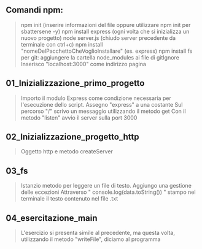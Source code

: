 ## Comandi npm:

> npm init (inserire informazioni del file oppure utilizzare npm init per sbattersene -y)
> npm install express (ogni volta che si inizializza un nuovo progetto)
> node server.js (chiudo server precedente da terminale con ctrl+c)
> npm install "nomeDelPacchettoCheVoglioInstallare" (es. express)
> npm install fs
> per git: aggiungere la cartella node_modules ai file di gitIgnore
> Inserisco "localhost:3000" come indirizzo pagina
## 01_Inizializzazione_primo_progetto

> Importo il modulo Express come condizione necessaria per l'esecuzione dello script.
> Assegno "express" a una costante
> Sul percorso "/" scrivo un messaggio utilizzando il metodo get
> Con il metodo "listen" avvio il server sulla port 3000

## 02_Inizializzazione_progetto_http
> Oggetto http e metodo createServer
> 


## 03_fs
> Istanzio metodo per leggere un file di testo.
> Aggiungo una gestione delle eccezioni
> Attraverso " console.log(data.toString()) " stampo nel terminale il testo contenuto nel file .txt

## 04_esercitazione_main

> L'esercizio si presenta simile al precedente, ma questa volta, utilizzando il metodo "writeFile", diciamo al programma 



